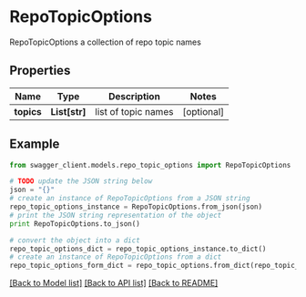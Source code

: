 # RepoTopicOptions

RepoTopicOptions a collection of repo topic names

## Properties
Name | Type | Description | Notes
------------ | ------------- | ------------- | -------------
**topics** | **List[str]** | list of topic names | [optional] 

## Example

```python
from swagger_client.models.repo_topic_options import RepoTopicOptions

# TODO update the JSON string below
json = "{}"
# create an instance of RepoTopicOptions from a JSON string
repo_topic_options_instance = RepoTopicOptions.from_json(json)
# print the JSON string representation of the object
print RepoTopicOptions.to_json()

# convert the object into a dict
repo_topic_options_dict = repo_topic_options_instance.to_dict()
# create an instance of RepoTopicOptions from a dict
repo_topic_options_form_dict = repo_topic_options.from_dict(repo_topic_options_dict)
```
[[Back to Model list]](../README.md#documentation-for-models) [[Back to API list]](../README.md#documentation-for-api-endpoints) [[Back to README]](../README.md)


